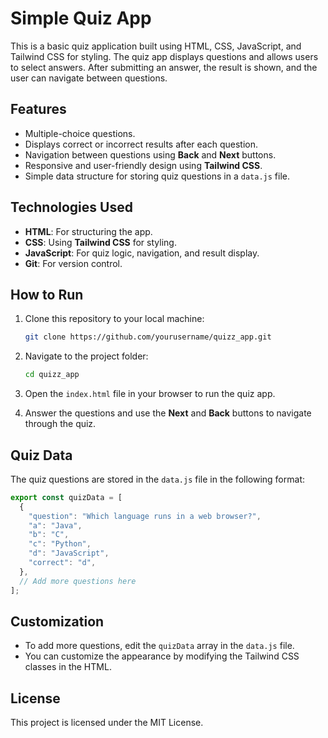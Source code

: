

# Simple Quiz App

This is a basic quiz application built using HTML, CSS, JavaScript, and Tailwind CSS for styling. The quiz app displays questions and allows users to select answers. After submitting an answer, the result is shown, and the user can navigate between questions.

## Features

- Multiple-choice questions.
- Displays correct or incorrect results after each question.
- Navigation between questions using **Back** and **Next** buttons.
- Responsive and user-friendly design using **Tailwind CSS**.
- Simple data structure for storing quiz questions in a `data.js` file.

## Technologies Used

- **HTML**: For structuring the app.
- **CSS**: Using **Tailwind CSS** for styling.
- **JavaScript**: For quiz logic, navigation, and result display.
- **Git**: For version control.

## How to Run

1. Clone this repository to your local machine:

   ```bash
   git clone https://github.com/yourusername/quizz_app.git
   ```

2. Navigate to the project folder:

   ```bash
   cd quizz_app
   ```

3. Open the `index.html` file in your browser to run the quiz app.

4. Answer the questions and use the **Next** and **Back** buttons to navigate through the quiz.

## Quiz Data

The quiz questions are stored in the `data.js` file in the following format:

```javascript
export const quizData = [
  {
    "question": "Which language runs in a web browser?",
    "a": "Java",
    "b": "C",
    "c": "Python",
    "d": "JavaScript",
    "correct": "d",
  },
  // Add more questions here
];
```

## Customization

- To add more questions, edit the `quizData` array in the `data.js` file.
- You can customize the appearance by modifying the Tailwind CSS classes in the HTML.

## License

This project is licensed under the MIT License.
